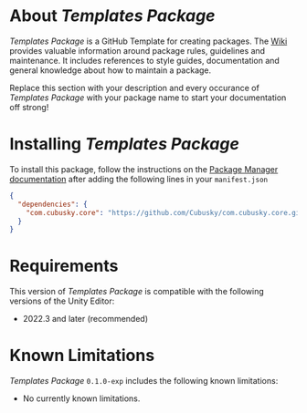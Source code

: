 # About _Templates Package_
_Templates Package_ is a GitHub Template for creating packages. The [Wiki](https://github.com/Cubusky/com.cubusky.templates.package/wiki) provides valuable information around package rules, guidelines and maintenance. It includes references to style guides, documentation and general knowledge about how to maintain a package.

Replace this section with your description and every occurance of _Templates Package_ with your package name to start your documentation off strong!

# Installing _Templates Package_
To install this package, follow the instructions on the [Package Manager documentation](https://docs.unity3d.com/Manual/upm-ui-giturl.html) after adding the following lines in your `manifest.json`
```json
{
  "dependencies": {
    "com.cubusky.core": "https://github.com/Cubusky/com.cubusky.core.git"
  }
}
```

# Requirements
This version of _Templates Package_ is compatible with the following versions of the Unity Editor:
- 2022.3 and later (recommended)

# Known Limitations
_Templates Package_ `0.1.0-exp` includes the following known limitations:
- No currently known limitations.
